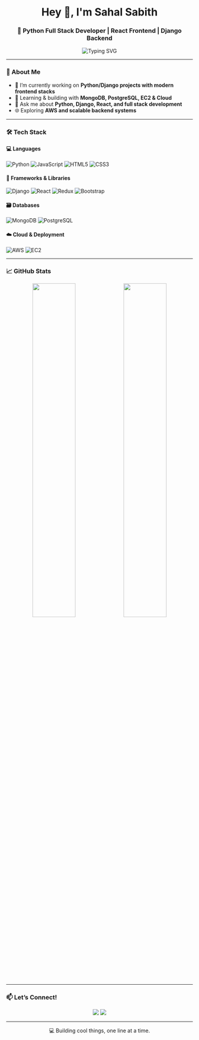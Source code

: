 <h1 align="center">Hey 👋, I'm Sahal Sabith</h1>
<h3 align="center">🚀 Python Full Stack Developer | React Frontend | Django Backend</h3>

<p align="center">
  <img src="https://readme-typing-svg.herokuapp.com?font=Fira+Code&weight=500&size=22&pause=1000&center=true&vCenter=true&color=00FF9F&width=380&lines=Full-Stack+Developer+%7C+Python+%7C+Django;React+%7C+MongoDB+%7C+AWS+%7C+EC2" alt="Typing SVG" />
</p>


---

### 🧠 About Me
- 🔭 I’m currently working on **Python/Django projects with modern frontend stacks**
- 🌱 Learning & building with **MongoDB, PostgreSQL, EC2 & Cloud**
- 💬 Ask me about **Python, Django, React, and full stack development**
- 🌐 Exploring **AWS and scalable backend systems**

---

### 🛠️ Tech Stack

#### 💻 Languages
![Python](https://img.shields.io/badge/-Python-333?style=flat&logo=python)
![JavaScript](https://img.shields.io/badge/-JavaScript-333?style=flat&logo=javascript)
![HTML5](https://img.shields.io/badge/-HTML5-333?style=flat&logo=html5)
![CSS3](https://img.shields.io/badge/-CSS3-333?style=flat&logo=css3)

#### 🧰 Frameworks & Libraries
![Django](https://img.shields.io/badge/-Django-092E20?style=flat&logo=django)
![React](https://img.shields.io/badge/-React-333?style=flat&logo=react)
![Redux](https://img.shields.io/badge/-Redux-764ABC?style=flat&logo=redux)
![Bootstrap](https://img.shields.io/badge/-Bootstrap-563D7C?style=flat&logo=bootstrap)

#### 🗃️ Databases
![MongoDB](https://img.shields.io/badge/-MongoDB-333?style=flat&logo=mongodb)
![PostgreSQL](https://img.shields.io/badge/-PostgreSQL-336791?style=flat&logo=postgresql)

#### ☁️ Cloud & Deployment
![AWS](https://img.shields.io/badge/-AWS-232F3E?style=flat&logo=amazonaws)
![EC2](https://img.shields.io/badge/-EC2-FF9900?style=flat&logo=amazonec2)

---

### 📈 GitHub Stats

<p align="center">
  <img src="https://github-readme-stats.vercel.app/api?username=sahalsabith&show_icons=true&theme=tokyonight&count_private=true" width="48%" />
  <img src="https://github-readme-streak-stats.herokuapp.com/?user=sahalsabith&theme=tokyonight" width="48%" />
</p>

---

### 📫 Let’s Connect!

<p align="center">
  <a href="https://www.linkedin.com/in/sahalsabith](https://www.linkedin.com/in/sahal-sabith-406691306"><img src="https://img.shields.io/badge/-LinkedIn-blue?style=flat&logo=linkedin"/></a>
  <a href="mailto:sahalsabithofficial@gmail.com"><img src="https://img.shields.io/badge/-Gmail-red?style=flat&logo=gmail&logoColor=white"/></a>
</p>

---

<p align="center">
  💻 Building cool things, one line at a time.
</p>
